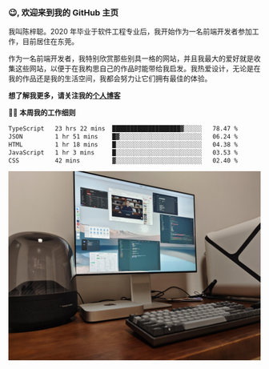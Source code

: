 ### 😉, 欢迎来到我的 GitHub 主页

我叫陈梓聪。2020 年毕业于软件工程专业后，我开始作为一名前端开发者参加工作，目前居住在东莞。

作为一名前端开发者，我特别欣赏那些别具一格的网站，并且我最大的爱好就是收集这些网站，以便于在我构思自己的作品时能带给我启发。我热爱设计，无论是在我的作品还是我的生活空间，我都会努力让它们拥有最佳的体验。

**想了解我更多，请关注我的[个人博客](https://leoku.top)**

🧑‍💻 **本周我的工作细则**
<!--START_SECTION:waka-->
```text
TypeScript   23 hrs 22 mins  ███████████████████▓░░░░░   78.47 % 
JSON         1 hr 51 mins    █▓░░░░░░░░░░░░░░░░░░░░░░░   06.24 % 
HTML         1 hr 18 mins    █░░░░░░░░░░░░░░░░░░░░░░░░   04.38 % 
JavaScript   1 hr 3 mins     █░░░░░░░░░░░░░░░░░░░░░░░░   03.53 % 
CSS          42 mins         ▓░░░░░░░░░░░░░░░░░░░░░░░░   02.40 % 
```
<!--END_SECTION:waka-->

![desktop](./mine.jpg)
